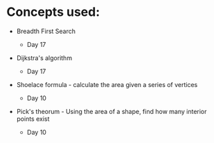 # Concepts used:
* Breadth First Search
    * Day 17

* Dijkstra's algorithm
    * Day 17
    
* Shoelace formula - calculate the area given a series of vertices
    * Day 10 

* Pick's theorum - Using the area of a shape, find how many interior points exist
    * Day 10